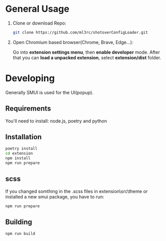 
# General Usage

1. Clone or download Repo:

    ```bash
    git clone https://github.com/ml3rc/shotoverConfigLoader.git
    ```
2. Open Chromium based browser(Chrome, Brave, Edge...):

    Go into <b>extension settings menu</b>, then <b>enable developer</b> mode. After that you can <b>load a unpacked extension</b>, select <b>extension/dist</b> folder.

# Developing

Generally SMUI is used for the UI(popup).

## Requirements

You'll need to install: node.js, poetry and python

## Installation

```bash
poetry install
cd extension
npm install
npm run prepare
```

## scss

If you changed somthing in the .scss files in extension\src\theme or installed a new smui package, you have to run:

```bash
npm run prepare
```

## Building

```bash
npm run build
```